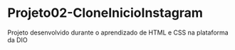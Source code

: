 # Projeto02-CloneInicioInstagram
Projeto desenvolvido durante o aprendizado de HTML e CSS na plataforma da DIO
